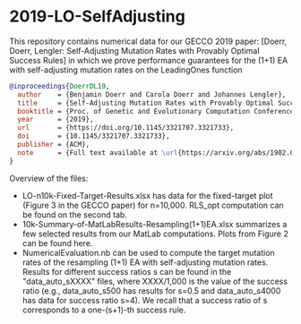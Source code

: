 # 2019-LO-SelfAdjusting
This repository contains numerical data for our GECCO 2019 paper: 
[Doerr, Doerr, Lengler: Self-Adjusting Mutation Rates with Provably Optimal Success Rules]
in which we prove performance guarantees for the (1+1) EA with self-adjusting mutation rates on the LeadingOnes function

```bibtex
@inproceedings{DoerrDL19,
  author    = {Benjamin Doerr and Carola Doerr and Johannes Lengler}, 
  title     = {Self-Adjusting Mutation Rates with Provably Optimal Success Rules},
  booktitle = {Proc. of Genetic and Evolutionary Computation Conference (GECCO'19)},
  year      = {2019},
  url       = {https://doi.org/10.1145/3321707.3321733},
  doi       = {10.1145/3321707.3321733},
  publisher = {ACM}, 
  note      = {Full text available at \url{https://arxiv.org/abs/1902.02588}}
}
```

Overview of the files: 
* LO-n10k-Fixed-Target-Results.xlsx has data for the fixed-target plot (Figure 3 in the GECCO paper) for n=10,000. RLS_opt computation can be found on the second tab.
* 10k-Summary-of-MatLabResults-Resampling(1+1)EA.xlsx summarizes a few selected results from our MatLab computations. Plots from Figure 2 can be found here.
* NumericalEvaluation.nb can be used to compute the target mutation rates of the resampling (1+1) EA with self-adjusting mutation rates. Results for different success ratios s can be found in the "data_auto_sXXXX" files, where XXXX/1,000 is the value of the success ratio (e.g., data_auto_s500 has results for s=0.5 and data_auto_s4000 has data for success ratio s=4). We recall that a success ratio of s corresponds to a one-(s+1)-th success rule. 

